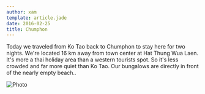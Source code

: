 ```yaml
---
author: xam
template: article.jade
date: 2016-02-25
title: Chumphon
---
```


Today we traveled from Ko Tao back to Chumphon to stay here for two nights. We're located 16 km away from town center at Hat Thung Wua Laen. It's more a thai holiday area than a western tourists spot. So it's less crowded and far more quiet than Ko Tao. Our bungalows are directly in front of the nearly empty beach..

![Photo](https://dl.dropboxusercontent.com/u/53826890/IMAG1190-1600x235.jpg)